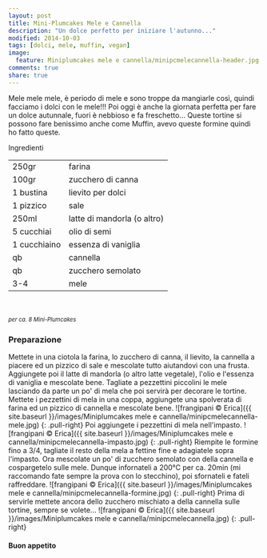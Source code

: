 ```yaml
---
layout: post
title: Mini-Plumcakes Mele e Cannella
description: "Un dolce perfetto per iniziare l'autunno..."
modified: 2014-10-03
tags: [dolci, mele, muffin, vegan]
image:
  feature: Miniplumcakes mele e cannella/minipcmelecannella-header.jpg
comments: true
share: true
---
```


Mele mele mele, è periodo di mele e sono troppe da mangiarle così, quindi facciamo i dolci con le mele!!! Poi oggi è anche la giornata perfetta per fare un dolce autunnale, fuori è nebbioso e fa freschetto... Queste tortine si possono fare benissimo anche come Muffin, avevo queste formine quindi ho fatto queste.


<div class="ingredients">
  <div class="ingredients-title">Ingredienti</div>
  <table>
    <tbody>
      <tr>
        <td>250gr</td>
        <td>farina</td>
      </tr>
      <tr>
        <td>100gr</td>
        <td>zucchero di canna</td>
      </tr>
      <tr>
        <td>1 bustina</td>
        <td>lievito per dolci</td>
      </tr>
      <tr>
        <td>1 pizzico</td>
        <td>sale</td>
      </tr>
      <tr>
        <td>250ml</td>
        <td>latte di mandorla (o altro)</td>
      </tr>
      <tr>
        <td>5 cucchiai</td>
        <td>olio di semi</td>
      </tr>
      <tr>
        <td>1 cucchiaino</td>
        <td>essenza di vaniglia</td>
      </tr>
      <tr>
        <td>qb</td>
        <td>cannella</td>
      </tr>
      <tr>
        <td>qb</td>
        <td>zucchero semolato</td>
      </tr>
      <tr>
        <td>3-4</td>
        <td>mele</td>
      </tr>
    </tbody>
  </table>
  <br></br>
   <i class="pull-right" style="font-size: 80%;">per ca. 8 Mini-Plumcakes</i>
</div>


<h3>
  <font color="grey">
    <i class="icon-cogs"></i>
  </font> Preparazione
</h3>

Mettete in una ciotola la farina, lo zucchero di canna, il lievito, la cannella a piacere ed un pizzico di sale e mescolate tutto aiutandovi con una frusta. Aggiungete poi il latte di mandorla (o altro latte vegetale), l'olio e l'essenza di vaniglia e mescolate bene. Tagliate a pezzettini piccolini le mele lasciando da parte un po' di mela che poi servirà per decorare le tortine. Mettete i pezzettini di mela in una coppa, aggiungete una spolverata di farina ed un pizzico di cannella e mescolate bene.
![frangipani © Erica]({{ site.baseurl }}/images/Miniplumcakes mele e cannella/minipcmelecannella-mele.jpg)
{: .pull-right}
Poi aggiungete i pezzettini di mela nell'impasto. 
![frangipani © Erica]({{ site.baseurl }}/images/Miniplumcakes mele e cannella/minipcmelecannella-impasto.jpg)
{: .pull-right}
Riempite le formine fino a 3/4, tagliate il resto della mela a fettine fine e adagiatele sopra l'impasto. Ora mescolate un po' di zucchero semolato con della cannella e cospargetelo sulle mele. Dunque infornateli a 200°C per ca. 20min (mi raccomando fate sempre la prova con lo stecchino), poi sfornateli e fateli raffreddare.
![frangipani © Erica]({{ site.baseurl }}/images/Miniplumcakes mele e cannella/minipcmelecannella-formine.jpg)
{: .pull-right}
Prima di servirle mettete ancora dello zucchero mischiato a della cannella sulle tortine, sempre se volete...
![frangipani © Erica]({{ site.baseurl }}/images/Miniplumcakes mele e cannella/minipcmelecannella.jpg)
{: .pull-right}


<h4>Buon appetito
  <font color="red">
    <i class="icon-smile"></i>
  </font>
</h4>
